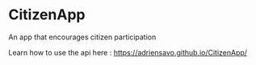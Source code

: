 # CitizenApp
An app that encourages citizen participation

Learn how to use the api here : https://adriensavo.github.io/CitizenApp/
